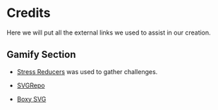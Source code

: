# Credits

Here we will put all the external links we used to assist in our creation.

## Gamify Section

- [Stress Reducers](https://americancancerfund.org/healthy-living/stress-reducers/?gad_source=1&gclid=Cj0KCQjwtpLABhC7ARIsALBOCVoqzjbXeyrUHp7af2aT9_EJKxGJpbgYCy2abEnSSPHh-v6O5EpjwBAaAh3_EALw_wcB) was used to gather challenges.

- [SVGRepo](https://www.svgrepo.com/svg/287207/lotus)

- [Boxy SVG](https://boxy-svg.com/)
